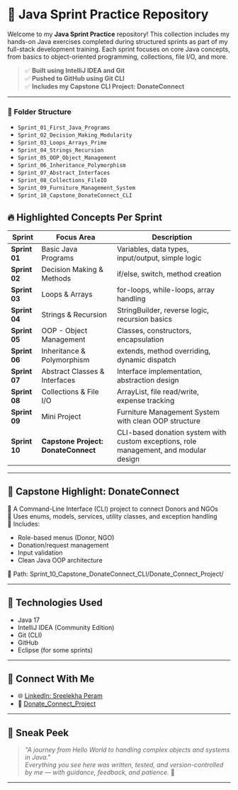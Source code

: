 # 📘 Java Sprint Practice Repository

Welcome to my **Java Sprint Practice** repository! This collection includes my hands-on Java exercises completed during structured sprints as part of my full-stack development training. Each sprint focuses on core Java concepts, from basics to object-oriented programming, collections, file I/O, and more.

> ✅ **Built using IntelliJ IDEA and Git**  
> ✅ **Pushed to GitHub using Git CLI**  
> ✅ **Includes my Capstone CLI Project: DonateConnect**

---

### 📁 Folder Structure

- `Sprint_01_First_Java_Programs`
- `Sprint_02_Decision_Making_Modularity`
- `Sprint_03_Loops_Arrays_Prime`
- `Sprint_04_Strings_Recursion`
- `Sprint_05_OOP_Object_Management`
- `Sprint_06_Inheritance_Polymorphism`
- `Sprint_07_Abstract_Interfaces`
- `Sprint_08_Collections_FileIO`
- `Sprint_09_Furniture_Management_System`
- `Sprint_10_Capstone_DonateConnect_CLI`


## 🔥 Highlighted Concepts Per Sprint

| Sprint | Focus Area | Description |
|--------|------------|-------------|
| **Sprint 01** | Basic Java Programs | Variables, data types, input/output, simple logic |
| **Sprint 02** | Decision Making & Methods | if/else, switch, method creation |
| **Sprint 03** | Loops & Arrays | for-loops, while-loops, array handling |
| **Sprint 04** | Strings & Recursion | StringBuilder, reverse logic, recursion basics |
| **Sprint 05** | OOP - Object Management | Classes, constructors, encapsulation |
| **Sprint 06** | Inheritance & Polymorphism | extends, method overriding, dynamic dispatch |
| **Sprint 07** | Abstract Classes & Interfaces | Interface implementation, abstraction design |
| **Sprint 08** | Collections & File I/O | ArrayList, file read/write, expense tracking |
| **Sprint 09** | Mini Project | Furniture Management System with clean OOP structure |
| **Sprint 10** | **Capstone Project: DonateConnect** | CLI-based donation system with custom exceptions, role management, and modular design |

---

## 💼 Capstone Highlight: DonateConnect

🔹 A Command-Line Interface (CLI) project to connect Donors and NGOs  
🔹 Uses enums, models, services, utility classes, and exception handling  
🔹 Includes:
- Role-based menus (Donor, NGO)
- Donation/request management
- Input validation
- Clean Java OOP architecture

📂 Path: Sprint_10_Capstone_DonateConnect_CLI/Donate_Connect_Project/


---

## 📌 Technologies Used

- Java 17
- IntelliJ IDEA (Community Edition)
- Git (CLI)
- GitHub
- Eclipse (for some sprints)

---

## 🤝 Connect With Me

- 🌐 [LinkedIn: Sreelekha Peram](https://www.linkedin.com/in/sreelekhaperam5/)
- 📁 [Donate_Connect_Project](https://github.com/sreelekha21/Donate_Connect_Project)

---

## 📸 Sneak Peek

> *"A journey from Hello World to handling complex objects and systems in Java."*  
> *Everything you see here was written, tested, and version-controlled by me — with guidance, feedback, and patience.* 💚

---

